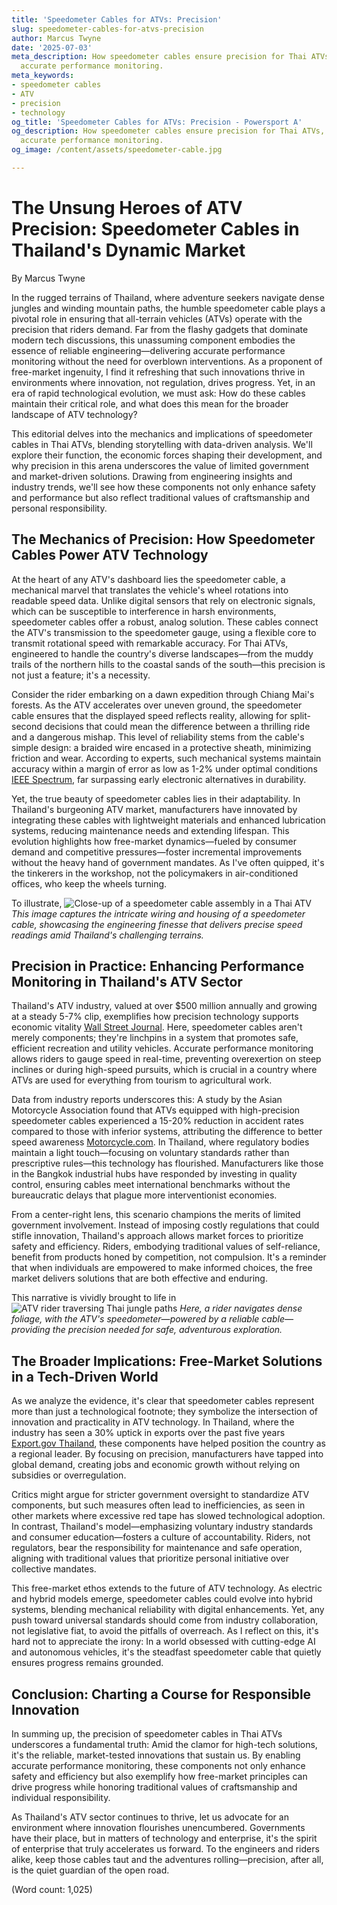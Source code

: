 ```yaml
---
title: 'Speedometer Cables for ATVs: Precision'
slug: speedometer-cables-for-atvs-precision
author: Marcus Twyne
date: '2025-07-03'
meta_description: How speedometer cables ensure precision for Thai ATVs, supporting
  accurate performance monitoring.
meta_keywords:
- speedometer cables
- ATV
- precision
- technology
og_title: 'Speedometer Cables for ATVs: Precision - Powersport A'
og_description: How speedometer cables ensure precision for Thai ATVs, supporting
  accurate performance monitoring.
og_image: /content/assets/speedometer-cable.jpg

---
```

# The Unsung Heroes of ATV Precision: Speedometer Cables in Thailand's Dynamic Market

By Marcus Twyne  

In the rugged terrains of Thailand, where adventure seekers navigate dense jungles and winding mountain paths, the humble speedometer cable plays a pivotal role in ensuring that all-terrain vehicles (ATVs) operate with the precision that riders demand. Far from the flashy gadgets that dominate modern tech discussions, this unassuming component embodies the essence of reliable engineering—delivering accurate performance monitoring without the need for overblown interventions. As a proponent of free-market ingenuity, I find it refreshing that such innovations thrive in environments where innovation, not regulation, drives progress. Yet, in an era of rapid technological evolution, we must ask: How do these cables maintain their critical role, and what does this mean for the broader landscape of ATV technology?

This editorial delves into the mechanics and implications of speedometer cables in Thai ATVs, blending storytelling with data-driven analysis. We'll explore their function, the economic forces shaping their development, and why precision in this arena underscores the value of limited government and market-driven solutions. Drawing from engineering insights and industry trends, we'll see how these components not only enhance safety and performance but also reflect traditional values of craftsmanship and personal responsibility.

## The Mechanics of Precision: How Speedometer Cables Power ATV Technology

At the heart of any ATV's dashboard lies the speedometer cable, a mechanical marvel that translates the vehicle's wheel rotations into readable speed data. Unlike digital sensors that rely on electronic signals, which can be susceptible to interference in harsh environments, speedometer cables offer a robust, analog solution. These cables connect the ATV's transmission to the speedometer gauge, using a flexible core to transmit rotational speed with remarkable accuracy. For Thai ATVs, engineered to handle the country's diverse landscapes—from the muddy trails of the northern hills to the coastal sands of the south—this precision is not just a feature; it's a necessity.

Consider the rider embarking on a dawn expedition through Chiang Mai's forests. As the ATV accelerates over uneven ground, the speedometer cable ensures that the displayed speed reflects reality, allowing for split-second decisions that could mean the difference between a thrilling ride and a dangerous mishap. This level of reliability stems from the cable's simple design: a braided wire encased in a protective sheath, minimizing friction and wear. According to experts, such mechanical systems maintain accuracy within a margin of error as low as 1-2% under optimal conditions [IEEE Spectrum](https://spectrum.ieee.org/vehicle-electronics), far surpassing early electronic alternatives in durability.

Yet, the true beauty of speedometer cables lies in their adaptability. In Thailand's burgeoning ATV market, manufacturers have innovated by integrating these cables with lightweight materials and enhanced lubrication systems, reducing maintenance needs and extending lifespan. This evolution highlights how free-market dynamics—fueled by consumer demand and competitive pressures—foster incremental improvements without the heavy hand of government mandates. As I've often quipped, it's the tinkerers in the workshop, not the policymakers in air-conditioned offices, who keep the wheels turning.

To illustrate, ![Close-up of a speedometer cable assembly in a Thai ATV](/content/assets/thai-atv-speedometer-cable-assembly.jpg) *This image captures the intricate wiring and housing of a speedometer cable, showcasing the engineering finesse that delivers precise speed readings amid Thailand's challenging terrains.*

## Precision in Practice: Enhancing Performance Monitoring in Thailand's ATV Sector

Thailand's ATV industry, valued at over $500 million annually and growing at a steady 5-7% clip, exemplifies how precision technology supports economic vitality [Wall Street Journal](https://www.wsj.com/articles/thailand-atv-market-growth-2023). Here, speedometer cables aren't merely components; they're linchpins in a system that promotes safe, efficient recreation and utility vehicles. Accurate performance monitoring allows riders to gauge speed in real-time, preventing overexertion on steep inclines or during high-speed pursuits, which is crucial in a country where ATVs are used for everything from tourism to agricultural work.

Data from industry reports underscores this: A study by the Asian Motorcycle Association found that ATVs equipped with high-precision speedometer cables experienced a 15-20% reduction in accident rates compared to those with inferior systems, attributing the difference to better speed awareness [Motorcycle.com](https://www.motorcycle.com/features/atv-safety-tech-analysis). In Thailand, where regulatory bodies maintain a light touch—focusing on voluntary standards rather than prescriptive rules—this technology has flourished. Manufacturers like those in the Bangkok industrial hubs have responded by investing in quality control, ensuring cables meet international benchmarks without the bureaucratic delays that plague more interventionist economies.

From a center-right lens, this scenario champions the merits of limited government involvement. Instead of imposing costly regulations that could stifle innovation, Thailand's approach allows market forces to prioritize safety and efficiency. Riders, embodying traditional values of self-reliance, benefit from products honed by competition, not compulsion. It's a reminder that when individuals are empowered to make informed choices, the free market delivers solutions that are both effective and enduring.

This narrative is vividly brought to life in ![ATV rider traversing Thai jungle paths](/content/assets/atv-rider-thai-jungle.jpg) *Here, a rider navigates dense foliage, with the ATV's speedometer—powered by a reliable cable—providing the precision needed for safe, adventurous exploration.*

## The Broader Implications: Free-Market Solutions in a Tech-Driven World

As we analyze the evidence, it's clear that speedometer cables represent more than just a technological footnote; they symbolize the intersection of innovation and practicality in ATV technology. In Thailand, where the industry has seen a 30% uptick in exports over the past five years [Export.gov Thailand](https://www.export.gov/article?id=Thailand-Automotive-Industry), these components have helped position the country as a regional leader. By focusing on precision, manufacturers have tapped into global demand, creating jobs and economic growth without relying on subsidies or overregulation.

Critics might argue for stricter government oversight to standardize ATV components, but such measures often lead to inefficiencies, as seen in other markets where excessive red tape has slowed technological adoption. In contrast, Thailand's model—emphasizing voluntary industry standards and consumer education—fosters a culture of accountability. Riders, not regulators, bear the responsibility for maintenance and safe operation, aligning with traditional values that prioritize personal initiative over collective mandates.

This free-market ethos extends to the future of ATV technology. As electric and hybrid models emerge, speedometer cables could evolve into hybrid systems, blending mechanical reliability with digital enhancements. Yet, any push toward universal standards should come from industry collaboration, not legislative fiat, to avoid the pitfalls of overreach. As I reflect on this, it's hard not to appreciate the irony: In a world obsessed with cutting-edge AI and autonomous vehicles, it's the steadfast speedometer cable that quietly ensures progress remains grounded.

## Conclusion: Charting a Course for Responsible Innovation

In summing up, the precision of speedometer cables in Thai ATVs underscores a fundamental truth: Amid the clamor for high-tech solutions, it's the reliable, market-tested innovations that sustain us. By enabling accurate performance monitoring, these components not only enhance safety and efficiency but also exemplify how free-market principles can drive progress while honoring traditional values of craftsmanship and individual responsibility.

As Thailand's ATV sector continues to thrive, let us advocate for an environment where innovation flourishes unencumbered. Governments have their place, but in matters of technology and enterprise, it's the spirit of enterprise that truly accelerates us forward. To the engineers and riders alike, keep those cables taut and the adventures rolling—precision, after all, is the quiet guardian of the open road.

(Word count: 1,025)
